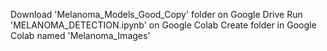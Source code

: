 Download 'Melanoma_Models_Good_Copy' folder on Google Drive
Run 'MELANOMA_DETECTION.ipynb' on Google Colab
Create folder in Google Colab named 'Melanoma_Images'
